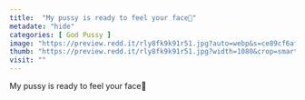 ```yaml
---
title:  "My pussy is ready to feel your face💖"
metadate: "hide"
categories: [ God Pussy ]
image: "https://preview.redd.it/rly8fk9k91r51.jpg?auto=webp&s=ce89cf6af2de2841165616a819d89bde724eee39"
thumb: "https://preview.redd.it/rly8fk9k91r51.jpg?width=1080&crop=smart&auto=webp&s=b0722f536b76a6378a48f572bab2b961bad2c63c"
visit: ""
---
```

My pussy is ready to feel your face💖
